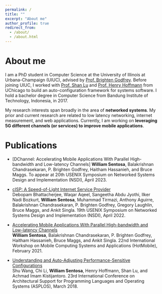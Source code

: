 ```yaml
---
permalink: /
title: ""
excerpt: "About me"
author_profile: true
redirect_from: 
  - /about/
  - /about.html
---
```


About me
======

I am a PhD student in Computer Science at the University of Illinois at Urbana-Champaign (UIUC), advised by [Prof. Brighten Godfrey](https://pbg.cs.illinois.edu). Before joining UIUC, I worked with [Prof. Shan Lu](http://people.cs.uchicago.edu/~shanlu/) and [Prof. Henry Hoffmann](http://people.cs.uchicago.edu/~hankhoffmann/) from UChicago to build an auto-configuration framework for systems software. I hold a bachelor degree in Computer Science from Bandung Institute of Technology, Indonesia, in 2017.  

My research interests span broadly in the area of **networked systems**. My prior and current research are related to low latency networking, internet measurement, and web applications. Currently, I am working on **leveraging 5G different channels (or services) to improve mobile applications**. 


Publications
======

+ [DChannel: Accelerating Mobile Applications With Parallel High-bandwidth and Low-latency Channels]
**William Sentosa**, Balakrishnan Chandrasekaran, P. Brighten Godfrey, Haitham Hassanieh, and Bruce Maggs.
To appear at 20th USENIX Symposium on Networked Systems Design and Implementation (NSDI), April 2023.


+ [cISP: A Speed-of-Light Internet Service Provider](https://www.usenix.org/system/files/nsdi22-paper-bhattacherjee.pdf)  
Debopam Bhattacherjee, Waqar Aqeel, Sangeetha Abdu Jyothi, Ilker Nadi Bozkurt, **William Sentosa**, Muhammad Tirmazi, Anthony Aguirre, Balakrishnan Chandrasekaran, P. Brighten Godfrey, Gregory Laughlin, Bruce Maggs, and Ankit Singla.
19th USENIX Symposium on Networked Systems Design and Implementation (NSDI), April 2022.

+ [Accelerating Mobile Applications With Parallel High-bandwidth and Low-latency Channels](https://dl.acm.org/doi/10.1145/3446382.3448357)  
**William Sentosa**, Balakrishnan Chandrasekaran, P. Brighten Godfrey, Haitham Hassanieh, Bruce Maggs, and Ankit Singla.
22nd International Workshop on Mobile Computing Systems and Applications (HotMobile), February 2021.

+ [Understanding and Auto-Adjusting Performance-Sensitive Configurations](https://dl.acm.org/doi/10.1145/3173162.3173206)  
Shu Wang, Chi Li, **William Sentosa**, Henry Hoffmann, Shan Lu, and Achmad Imam Kistijantoro.
23rd International Conference on Architectural Support for Programming Languages and Operating Systems (ASPLOS), March 2018.
